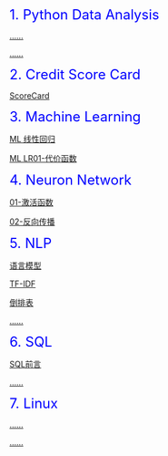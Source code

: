 <font size='5' color='blue'>1. Python Data Analysis</font>

[……]()

[……]()



<font size='5' color='blue'>2. Credit Score Card</font>

[ScoreCard](https://github.com/xsj0609/data_science/blob/master/SQL/SQL01-%E5%89%8D%E8%A8%80.md)



<font size='5' color='blue'>3. Machine Learning</font>

[ML 线性回归](https://github.com/xsj0609/data_science/blob/master/Machine%20Learning/ML%20%E7%BA%BF%E6%80%A7%E5%9B%9E%E5%BD%92.md)

[ML LR01-代价函数](https://github.com/xsj0609/data_science/blob/master/Machine%20Learning/ML%20LR01-%E4%BB%A3%E4%BB%B7%E5%87%BD%E6%95%B0.md)



<font size='5' color='blue'>4. Neuron Network</font>

[01-激活函数](https://github.com/xsj0609/data_science/blob/master/Neuron%20Network/Neuron%20Network%2001-%E6%BF%80%E6%B4%BB%E5%87%BD%E6%95%B0.md)

[02-反向传播](https://github.com/xsj0609/data_science/blob/master/Neuron%20Network/Neuron%20Network%2002-%E5%8F%8D%E5%90%91%E4%BC%A0%E6%92%AD.md)



<font size='5' color='blue'>5. NLP</font>

[语言模型](https://github.com/xsj0609/data_science/blob/master/NLP/21%20%E8%AF%AD%E8%A8%80%E6%A8%A1%E5%9E%8B-Unigram.md)

[TF-IDF](https://github.com/xsj0609/data_science/blob/master/NLP/33%20TF-IDF.md)

[倒排表](https://github.com/xsj0609/data_science/blob/master/NLP/36%20%E5%80%92%E6%8E%92%E8%A1%A8.md)

[……]()



<font size='5' color='blue'>6. SQL</font>

[SQL前言](https://github.com/xsj0609/data_science/blob/master/SQL/SQL01-%E5%89%8D%E8%A8%80.md)

[……]()



<font size='5' color='blue'>7. Linux</font>

[……]()

[……]()